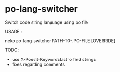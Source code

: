 # po-lang-switcher
Switch code string language using po file

USAGE :

neko po-lang-switcher PATH-TO-.PO-FILE [OVERRIDE]

TODO : 
 - use X-Poedit-KeywordsList to find strings
 - fixes regarding comments

